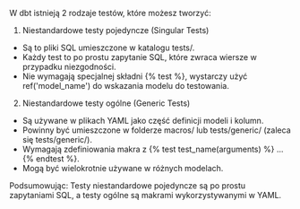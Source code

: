 W dbt istnieją 2 rodzaje testów, które możesz tworzyć:

1.	Niestandardowe testy pojedyncze (Singular Tests)
* Są to pliki SQL umieszczone w katalogu tests/.
* Każdy test to po prostu zapytanie SQL, które zwraca wiersze w przypadku niezgodności.
* Nie wymagają specjalnej składni {% test %}, wystarczy użyć ref('model_name') do wskazania modelu do testowania.
2.	Niestandardowe testy ogólne (Generic Tests)
* Są używane w plikach YAML jako część definicji modeli i kolumn.
* Powinny być umieszczone w folderze macros/ lub tests/generic/ (zaleca się tests/generic/).
* Wymagają zdefiniowania makra z {% test test_name(arguments) %} ... {% endtest %}.
* Mogą być wielokrotnie używane w różnych modelach.

Podsumowując: Testy niestandardowe pojedyncze są po prostu zapytaniami SQL, a testy ogólne są makrami wykorzystywanymi w YAML.
